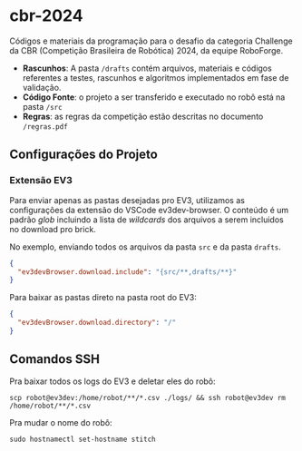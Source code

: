 # cbr-2024

Códigos e materiais da programação para o desafio da categoria Challenge da CBR (Competição Brasileira de Robótica) 2024, da equipe RoboForge.

- **Rascunhos**: A pasta `/drafts` contém arquivos, materiais e códigos referentes a testes, rascunhos e algoritmos implementados em fase de validação.
- **Código Fonte**: o projeto a ser transferido e executado no robô está na pasta `/src`
- **Regras**: as regras da competição estão descritas no documento `/regras.pdf`

## Configurações do Projeto

### Extensão EV3

Para enviar apenas as pastas desejadas pro EV3, utilizamos as configurações da extensão do VSCode ev3dev-browser. O conteúdo é um padrão _glob_ incluindo a lista de _wildcards_ dos arquivos a serem incluidos no download pro brick.

No exemplo, enviando todos os arquivos da pasta `src` e da pasta `drafts`.

```json
{
  "ev3devBrowser.download.include": "{src/**,drafts/**}"
}
```

Para baixar as pastas direto na pasta root do EV3:

```json
{
  "ev3devBrowser.download.directory": "/"
}
```

## Comandos SSH

Pra baixar todos os logs do EV3 e deletar eles do robô:

```
scp robot@ev3dev:/home/robot/**/*.csv ./logs/ && ssh robot@ev3dev rm /home/robot/**/*.csv
```

Pra mudar o nome do robô:

```
sudo hostnamectl set-hostname stitch
```
